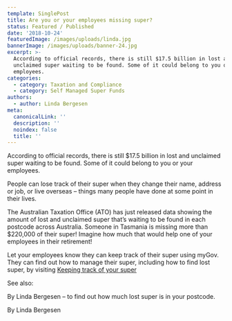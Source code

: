 ```yaml
---
template: SinglePost
title: Are you or your employees missing super?
status: Featured / Published
date: '2018-10-24'
featuredImage: /images/uploads/linda.jpg
bannerImage: /images/uploads/banner-24.jpg
excerpt: >-
  According to official records, there is still $17.5 billion in lost and
  unclaimed super waiting to be found. Some of it could belong to you or your
  employees.
categories:
  - category: Taxation and Compliance
  - category: Self Managed Super Funds
authors:
  - author: Linda Bergesen
meta:
  canonicalLink: ''
  description: ''
  noindex: false
  title: ''
---
```


According to official records, there is still $17.5 billion in lost and unclaimed super waiting to be found. Some of it could belong to you or your employees.

People can lose track of their super when they change their name, address or job, or live overseas – things many people have done at some point in their lives.

The Australian Taxation Office (ATO) has just released data showing the amount of lost and unclaimed super that’s waiting to be found in each postcode across Australia. Someone in Tasmania is missing more than $220,000 of their super! Imagine how much that would help one of your employees in their retirement!

Let your employees know they can keep track of their super using myGov. They can find out how to manage their super, including how to find lost super, by visiting [Keeping track of your super
](https://www.ato.gov.au/Individuals/Super/Growing-your-super/Keeping-track-of-your-super/?=redirected_checkyoursuper)

See also:


By Linda Bergesen – to find out how much lost super is in your postcode.

By Linda Bergesen
